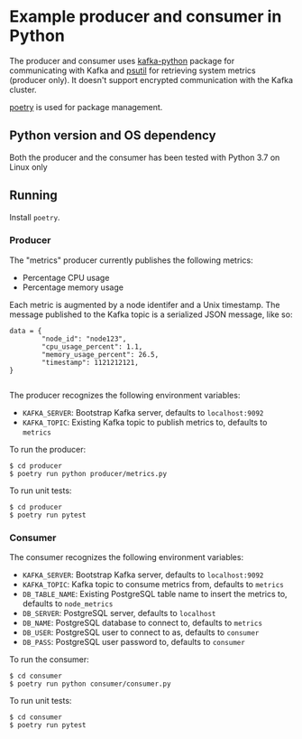# Example producer and consumer in Python

The producer and consumer uses [kafka-python](https://github.com/dpkp/kafka-python) package for
communicating with Kafka and [psutil](https://psutil.readthedocs.io/en/latest/) for retrieving
system metrics (producer only). It doesn't support encrypted communication with the Kafka cluster.

[poetry](https://python-poetry.org/) is used for package management.

## Python version and OS dependency

Both the producer and the consumer has been tested with Python 3.7 on Linux only

## Running

Install `poetry`.

### Producer

The "metrics" producer currently publishes the following metrics:

- Percentage CPU usage
- Percentage memory usage

Each metric is augmented by a node identifer and a Unix timestamp. The message
published to the Kafka topic is a serialized JSON message, like so:

```
data = {
        "node_id": "node123",
        "cpu_usage_percent": 1.1,
        "memory_usage_percent": 26.5,
        "timestamp": 1121212121,
}
  
```

The producer recognizes the following environment variables:

- `KAFKA_SERVER`: Bootstrap Kafka server, defaults to `localhost:9092`
- `KAFKA_TOPIC`: Existing Kafka topic to publish metrics to, defaults to `metrics`

To run the producer:

```
$ cd producer
$ poetry run python producer/metrics.py
```

To run unit tests:

```
$ cd producer
$ poetry run pytest
```


### Consumer

The consumer recognizes the following environment variables:

- `KAFKA_SERVER`: Bootstrap Kafka server, defaults to `localhost:9092`
- `KAFKA_TOPIC`: Kafka topic to consume metrics from, defaults to `metrics`
- `DB_TABLE_NAME`: Existing PostgreSQL table name to insert the metrics to, defaults to `node_metrics`
- `DB_SERVER`: PostgreSQL server, defaults to `localhost`
- `DB_NAME`: PostgreSQL database to connect to, defaults to `metrics`
- `DB_USER`: PostgreSQL user to connect to as, defaults to `consumer`
- `DB_PASS`: PostgreSQL user password to, defaults to `consumer`

To run the consumer:

```
$ cd consumer
$ poetry run python consumer/consumer.py
```
To run unit tests:

```
$ cd consumer 
$ poetry run pytest
```
